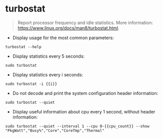 # turbostat

> Report processor frequency and idle statistics.
> More information: <https://www.linux.org/docs/man8/turbostat.html>.

- Display usage for the most common parameters:

`turbostat --help`

- Display statistics every 5 seconds:

`sudo turbostat`

- Display statistics every i seconds:

`sudo turbostat -i {{i}}`

- Do not decode and print the system configuration header information:

`sudo turbostat --quiet`

- Display useful information about cpu every 1 second, without header information:

`sudo turbostat --quiet --interval 1 --cpu 0-{{cpu_count}} --show "PkgWatt","Busy%","Core","CoreTmp","Thermal" `

